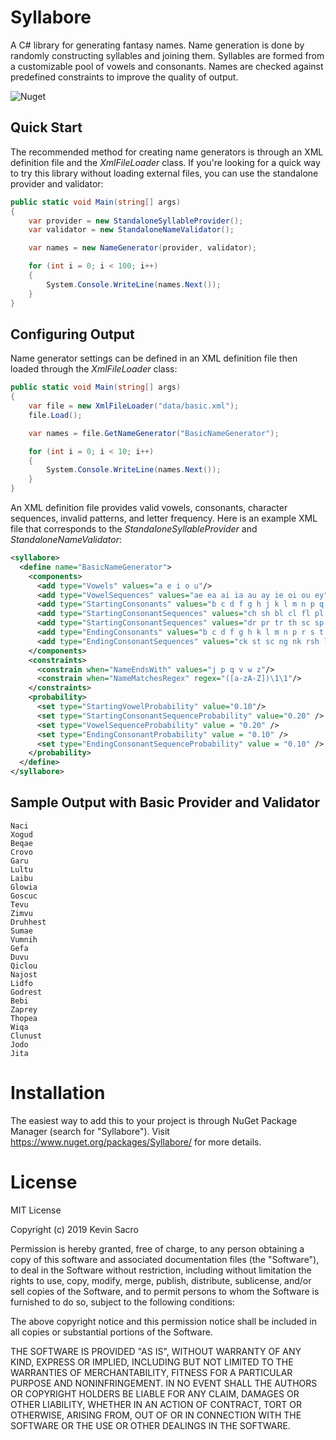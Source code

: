 # Syllabore
A C# library for generating fantasy names. Name generation is done by randomly constructing syllables and joining them. Syllables are formed from a customizable pool of vowels and consonants. Names are checked against predefined constraints to improve the quality of output.

![Nuget](https://img.shields.io/nuget/v/Syllabore?style=plastic)

## Quick Start
The recommended method for creating name generators is through an XML definition file and the *XmlFileLoader* class. If you're looking for a quick way to try this library without loading external files, you can use the standalone provider and validator:
```csharp
public static void Main(string[] args)
{
    var provider = new StandaloneSyllableProvider();
    var validator = new StandaloneNameValidator();

    var names = new NameGenerator(provider, validator);

    for (int i = 0; i < 100; i++)
    {
        System.Console.WriteLine(names.Next());
    }
}
```

## Configuring Output

Name generator settings can be defined in an XML definition file then loaded through the *XmlFileLoader* class:

```csharp
public static void Main(string[] args)
{
    var file = new XmlFileLoader("data/basic.xml");
    file.Load();

    var names = file.GetNameGenerator("BasicNameGenerator");

    for (int i = 0; i < 10; i++)
    {
        System.Console.WriteLine(names.Next());
    }
}
```
An XML definition file provides valid vowels, consonants, character sequences, invalid patterns, and letter frequency. Here is an example XML file that corresponds to the *StandaloneSyllableProvider* and *StandaloneNameValidator*:
```xml
<syllabore>
  <define name="BasicNameGenerator">
    <components>
      <add type="Vowels" values="a e i o u"/>
      <add type="VowelSequences" values="ae ea ai ia au ay ie oi ou ey"/>
      <add type="StartingConsonants" values="b c d f g h j k l m n p q r s t v w x y z"/>
      <add type="StartingConsonantSequences" values="ch sh bl cl fl pl gl br cr"/>
      <add type="StartingConsonantSequences" values="dr pr tr th sc sp st sl spr"/>
      <add type="EndingConsonants" values="b c d f g h k l m n p r s t v x y"/>
      <add type="EndingConsonantSequences" values="ck st sc ng nk rsh lsh rk rst nct xt"/>
    </components>
    <constraints>
      <constrain when="NameEndsWith" values="j p q v w z"/>
      <constrain when="NameMatchesRegex" regex="([a-zA-Z])\1\1"/>
    </constraints>
    <probability>
      <set type="StartingVowelProbability" value="0.10"/>
      <set type="StartingConsonantSequenceProbability" value="0.20" />
      <set type="VowelSequenceProbability" value = "0.20" />
      <set type="EndingConsonantProbability" value = "0.10" />
      <set type="EndingConsonantSequenceProbability" value = "0.10" />
    </probability>
  </define>
</syllabore>
```

## Sample Output with Basic Provider and Validator
```
Naci
Xogud
Beqae
Crovo
Garu
Lultu
Laibu
Glowia
Goscuc
Tevu
Zimvu
Druhhest
Sumae
Vumnih
Gefa
Duvu
Qiclou
Najost
Lidfo
Godrest
Bebi
Zaprey
Thopea
Wiqa
Clunust
Jodo
Jita
```

# Installation
The easiest way to add this to your project is through NuGet Package Manager (search for "Syllabore"). Visit https://www.nuget.org/packages/Syllabore/ for more details. 

# License

MIT License

Copyright (c) 2019 Kevin Sacro

Permission is hereby granted, free of charge, to any person obtaining a copy
of this software and associated documentation files (the "Software"), to deal
in the Software without restriction, including without limitation the rights
to use, copy, modify, merge, publish, distribute, sublicense, and/or sell
copies of the Software, and to permit persons to whom the Software is
furnished to do so, subject to the following conditions:

The above copyright notice and this permission notice shall be included in all
copies or substantial portions of the Software.

THE SOFTWARE IS PROVIDED "AS IS", WITHOUT WARRANTY OF ANY KIND, EXPRESS OR
IMPLIED, INCLUDING BUT NOT LIMITED TO THE WARRANTIES OF MERCHANTABILITY,
FITNESS FOR A PARTICULAR PURPOSE AND NONINFRINGEMENT. IN NO EVENT SHALL THE
AUTHORS OR COPYRIGHT HOLDERS BE LIABLE FOR ANY CLAIM, DAMAGES OR OTHER
LIABILITY, WHETHER IN AN ACTION OF CONTRACT, TORT OR OTHERWISE, ARISING FROM,
OUT OF OR IN CONNECTION WITH THE SOFTWARE OR THE USE OR OTHER DEALINGS IN THE
SOFTWARE.

